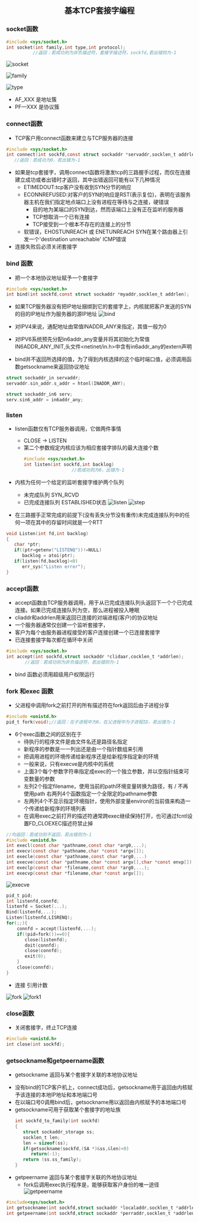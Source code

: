## <center>基本TCP套接字编程</center>

### socket函数
```c
#include <sys/socket.h>
int socket(int family,int type,int protocol);
          //返回：若成功则为非负描述符，套接字描述符，sockfd,若出错则为-1
```

![socket](../../image/socket.png)

![family](../../image/family.png)

![type](../../image/type.png)

* AF_XXX 是地址簇
* PF—XXX 是协议簇

### connect函数
* TCP客户用connect函数来建立与TCP服务器的连接
```c
#include <sys/socket.h>
int connect(int sockfd,const struct sockaddr *servaddr,socklen_t addrlen);
   //返回：若成功为0，若出错为-1
```
* 如果是tcp套接字，调用connect函数将激发tcp的三路握手过程，而仅在连接建立成功或者出错时才返回，其中出错返回可能有以下几种情况
  - ETIMEDOUT:tcp客户没有收到SYN分节的响应
  - ECONNREFUSED:对客户的SYN的响应是RST(表示复位)，表明在该服务器主机在我们指定地点端口上没有进程在等待与之连接，硬错误
     -  目的地为某端口的SYN到达，然而该端口上没有正在监听的服务器
     -  TCP想取消一个已有连接
     -  TCP接受到一个根本不存在的连接上的分节
  - 软错误，EHOSTUNREACH 或 ENETUNREACH
    SYN在某个路由器上引发一个'destination unreachable' ICMP错误
* 连接失败后必须关闭套接字

### bind 函数
* 把一个本地协议地址赋予一个套接字
```c
#include <sys/socket.h>
int bind(int sockfd,const struct sockaddr *myaddr,socklen_t addrlen);
```
* 如果TCP服务器没有把IP地址捆绑到它的套接字上，内核就把客户发送的SYN的目的IP地址作为服务器的源IP地址
![bind](../../image/bind.png)

* 对IPV4来说，通配地址由常值INADDR_ANY来指定，其值一般为0
* 对IPV6系统预先分配in6addr_any变量并将其初始化为常值IN6ADDR_ANY_INIT,头文件<netinet/in.h>中含有in6addr_any的extern声明
* bind并不返回所选择的值，为了得到内核选择的这个临时端口值，必须调用函数getsockname来返回协议地址
```c
struct sockaddr_in servaddr;
servaddr.sin_addr.s_addr = htonl(INADDR_ANY);

struct sockaddr_in6 serv;
serv.sin6_addr = in6addr_any;
```

### listen
* listen函数仅有TCP服务器调用，它做两件事情
  -  CLOSE -> LISTEN
  -  第二个参数规定内核应该为相应套接字排队的最大连接个数
     ```c
     #include <sys/socket.h>
     int listen(int sockfd,int backlog)
                       //若成功则为0，出错为-1
     ```
* 内核为任何一个给定的监听套接字维护两个队列
  -  未完成队列 SYN_RCVD
  -  已完成连接队列 ESTABLISHED状态
  ![listen](../../image/listen.png)
  ![step](../../image/step.png)

* 在三路握手正常完成的前提下(没有丢失分节没有重传)未完成连接队列中的任何一项在其中的存留时间就是一个RTT
```c
void Listen(int fd,int backlog)
{
   char *ptr;
   if((ptr=getenv("LISTENQ"))!=NULL)
      backlog = atoi(ptr);
   if(listen(fd,backlog)<0)
      err_sys("Listen error");
}
```

### accept函数
* accept函数由TCP服务器调用，用于从已完成连接队列头返回下一个个已完成连接。如果已完成连接队列为空，那么进程被投入睡眠
* cliaddr和addrlen用来返回已连接的对端进程(客户)的协议地址
* 一个服务器通常仅创建一个监听套接字，
* 客户为每个由服务器进程接受的客户连接创建一个已连接套接字
* 已连接套接字每次都在循环中关闭
```c
#include <sys/socket.h>
int accept(int sockfd,struct sockaddr *clidaar,cocklen_t *addrlen);
       //返回：若成功则为非负描述符，若出错则为-1
```

* bind 函数必须用超级用户权限运行

### fork 和exec 函数
* 父进程中调用fork之前打开的所有描述符在fork返回后由子进程分享
```c
#include <unistd.h>
pid_t fork(void);//返回：在子进程中为0，在父进程中为子进程ID，若出错为-1
```

* 6个exec函数之间的区别在于
  - 待执行的程序文件是由文件名还是路径名指定
  - 新程序的参数是一一列出还是由一个指针数组来引用
  - 把调用进程的环境传递给新程序还是给新程序指定新的环境
  - 一般来说，只有execve是内核中的系统
  - 上面3个每个参数字符串指定成exec的一个独立参数，并以空指针结束可变数量的参数
  - 左列2个指定filename，使用当前的path环境变量转换为路径，有 / 不再使用path
    右两列4个函数指定一个全限定的pathname参数
  - 左两列4个不显示指定环境指针，使用外部变量environ的当前值来构造一个传递给新程序的环境列表
  - 在调用exec之前打开的描述符通常跨exec继续保持打开，也可通过fcntl设置FD_CLOEXEC描述符禁止掉
```c
//均返回：若成功则不返回，若出错则为-1
#include <unistd.h>
int execl(const char *pathname,const char *arg0,...);
int execv(const char *pathname,char *const *argv[]);
int execle(const char *pathname,const char *arg0,...)
int execve(const char *pathname,char *const argv[],char *const envp[]);
int execlp(const char *filename,const char *arg0,...);
int execvp(const char *filename,char *const argv[]);
```
![execve](../../image/execve2.png)

```c
pid_t pid;
int listenfd,connfd;
listenfd = Socket(...);
Bind(listenfd,...);
Listen(listenfd,LISRENQ);
for(;;){
	connfd = accept(listenfd,...);
	if((pid=fork())==0){
       close(listenfd);
       doit(connfd);
       close(connfd);
       exit(0);
    }
    close(connfd);
}
```
* 连接 引用计数

![fork](../../image/fork.png)
![fork1](../../image/fork1.png)

### close函数
* 关闭套接字，终止TCP连接
```c
#include <unistd.h>
int close(int sockfd);
```

### getsockname和getpeername函数
* getsockname 返回与某个套接字关联的本地协议地址
 - 没有bind的TCP客户机上，connect成功后，getsockname用于返回由内核赋予该连接的本地IP地址和本地端口号
 - 在以端口号0调用bind后，getsockname用以返回由内核赋予的本地端口号
 - getsockname可用于获取某个套接字的地址族
   ```c
   int sockfd_to_family(int sockfd)
   {
      struct sockaddr_storage ss;
      socklen_t len;
      len = sizeof(ss);
      if(getsockname(sockfd,(SA *)&ss,&len)<0)
         return(-1);
      return (ss.ss_family);
   }
   ```
* getpeername 返回与某个套接字关联的外地协议地址
  - fork后调用exec执行程序是，能够获取客户身份的唯一途径
![getpeername](../../image/getpeername.png)
```c
#include<sys/socket.h>
int getsockname(int sockfd,struct sockaddr *localaddr,socklen_t *addrlen);
int getpeername(int sockfd,struct sockaddr *perraddr,socklen_t *addrlen);
```